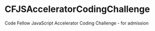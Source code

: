 CFJSAcceleratorCodingChallenge
==============================

Code Fellow JavaScript Accelerator Coding Challenge -  for admission
